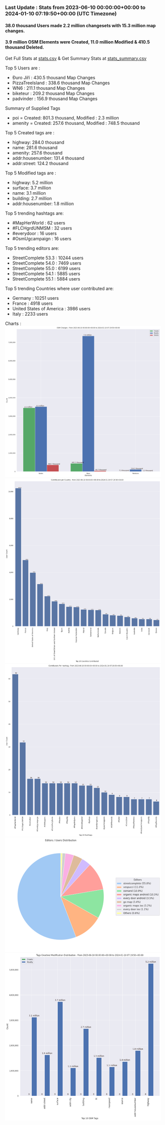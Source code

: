 ### Last Update : Stats from 2023-06-10 00:00:00+00:00 to 2024-01-10 07:19:50+00:00 (UTC Timezone)

#### 38.0 thousand Users made 2.2 million changesets with 15.3 million map changes.
#### 3.9 million OSM Elements were Created, 11.0 million Modified & 410.5 thousand Deleted.
Get Full Stats at [stats.csv](/stats/fieldmappers/Daily/stats.csv)
 & Get Summary Stats at [stats_summary.csv](/stats/fieldmappers/Daily/stats_summary.csv)

Top 5 Users are : 
- Đuro Jiří : 430.5 thousand Map Changes
- PizzaTreeIsland : 338.6 thousand Map Changes
- WN6 : 211.1 thousand Map Changes
- biketeur : 209.2 thousand Map Changes
- padvinder : 156.9 thousand Map Changes

Summary of Supplied Tags
- poi = Created: 801.3 thousand, Modified : 2.3 million
- amenity = Created: 257.6 thousand, Modified : 748.5 thousand


Top 5 Created tags are :
- highway: 284.0 thousand
- name: 281.6 thousand
- amenity: 257.6 thousand
- addr:housenumber: 131.4 thousand
- addr:street: 124.2 thousand


Top 5 Modified tags are :
- highway: 5.2 million
- surface: 3.7 million
- name: 3.1 million
- building: 2.7 million
- addr:housenumber: 1.8 million


Top 5 trending hashtags are:
- #MapHerWorld : 62 users
- #FLCHgrdUNMSM : 32 users
- #everydoor : 16 users
- #OsmUgcampaign : 16 users


Top 5 trending editors are:
- StreetComplete 53.3 : 10244 users
- StreetComplete 54.0 : 7469 users
- StreetComplete 55.0 : 6199 users
- StreetComplete 54.1 : 5885 users
- StreetComplete 55.1 : 5884 users


Top 5 trending Countries where user contributed are:
- Germany : 10251 users
- France : 4918 users
- United States of America : 3986 users
- Italy : 2233 users


 Charts : 
![Alt text](./stats_osm_changes.png) 
![Alt text](./stats_users_per_country.png) 
![Alt text](./stats_users_per_hashtag.png) 
![Alt text](./stats_editors_pie_chart.png) 
![Alt text](./stats_tags.png) 

